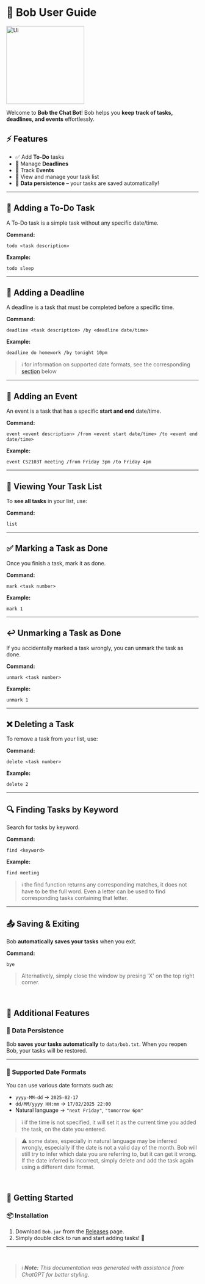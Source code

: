# **📌 Bob User Guide**  

<img width="204" alt="Ui" src="https://github.com/user-attachments/assets/b6554ef1-7b92-4b00-bca5-3af74b66b29b" />  

Welcome to **Bob the Chat Bot**! Bob helps you **keep track of tasks, deadlines, and events** effortlessly.  

## **⚡ Features**  

- ✅ Add **To-Do** tasks  
- 📅 Manage **Deadlines**  
- 🎉 Track **Events**  
- 📖 View and manage your task list  
- 💾 **Data persistence** – your tasks are saved automatically!  

---

## **📝 Adding a To-Do Task**  
A To-Do task is a simple task without any specific date/time.  

**Command:**  
```
todo <task description>
```
**Example:**  
```
todo sleep
```

---
## **📆 Adding a Deadline**  
A deadline is a task that must be completed before a specific time.  

**Command:**  
```
deadline <task description> /by <deadline date/time>
```
**Example:**  
```
deadline do homework /by tonight 10pm
```
> ℹ️ for information on supported date formats, see the corresponding [section](#-supported-date-formats) below
---


## **📅 Adding an Event**  
An event is a task that has a specific **start and end** date/time.  

**Command:**  
```
event <event description> /from <event start date/time> /to <event end date/time>
```
**Example:**  
```
event CS2103T meeting /from Friday 3pm /to Friday 4pm
```
---

## **📜 Viewing Your Task List**  
To **see all tasks** in your list, use:  

**Command:**  
```
list
```
---

## **✅ Marking a Task as Done**  
Once you finish a task, mark it as done.  

**Command:**  
```
mark <task number>
```
**Example:**  
```
mark 1
```
---

## **↩️ Unmarking a Task as Done**  
If you accidentally marked a task wrongly, you can unmark the task as done.

**Command:**  
```
unmark <task number>
```
**Example:**  
```
unmark 1
```
---

## **❌ Deleting a Task**  
To remove a task from your list, use:  

**Command:**  
```
delete <task number>
```
**Example:**  
```
delete 2
```

---

## **🔍 Finding Tasks by Keyword**  
Search for tasks by keyword.  

**Command:**  
```
find <keyword>
```
**Example:**  
```
find meeting
```
>ℹ️ the find function returns any corresponding matches, it does not have to be the full word. Even a letter can be used to find corresponding tasks containing that letter.

---

## **📤 Saving & Exiting**  
Bob **automatically saves your tasks** when you exit.  

**Command:**  
```
bye
```
> Alternatively, simply close the window by presing 'X' on the top right corner. 


<br>

## **📌 Additional Features**  

### **📂 Data Persistence**  

Bob **saves your tasks automatically** to `data/bob.txt`. When you reopen Bob, your tasks will be restored.  

---

### **📌 Supported Date Formats**  
You can use various date formats such as:  
- `yyyy-MM-dd` → `2025-02-17`  
- `dd/MM/yyyy HH:mm` → `17/02/2025 22:00`  
- Natural language → `"next Friday"`, `"tomorrow 6pm"`

> ℹ️ if the time is not specified, it will set it as the current time you added the task, on the date you entered. <br>

> ⚠️ some dates, especially in natural language may be inferred wrongly, especially if the date is not a valid day of the month. Bob will still try to infer which date you are referring to, but it can get it wrong. If the date inferred is incorrect, simply delete and add the task again using a different date format.


<br>

## **🚀 Getting Started**  

### **📦 Installation**  
1. Download `Bob.jar` from the [Releases](https://github.com/gekjunxu/ip/releases) page.  
2. Simply double click to run and start adding tasks! 🎉  
---




<br>

> ℹ️ _**Note:** This documentation was generated with assistance from ChatGPT for better styling._
